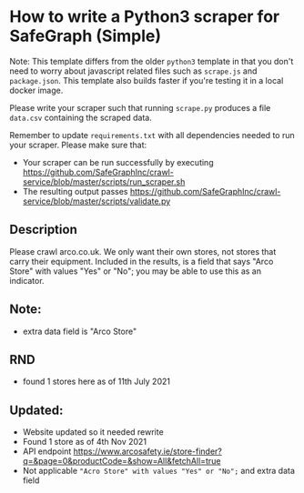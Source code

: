 # How to write a Python3 scraper for SafeGraph (Simple)


Note: This template differs from the older `python3` template in that you don't need to worry about javascript related files such as `scrape.js` and `package.json`. This template also builds faster if you're testing it in a local docker image.

Please write your scraper such that running `scrape.py` produces a file `data.csv` containing the scraped data.

Remember to update `requirements.txt` with all dependencies needed to run your scraper. 
Please make sure that:
* Your scraper can be run successfully by executing https://github.com/SafeGraphInc/crawl-service/blob/master/scripts/run_scraper.sh 
* The resulting output passes https://github.com/SafeGraphInc/crawl-service/blob/master/scripts/validate.py

## Description

Please crawl arco.co.uk. We only want their own stores, not stores that carry their equipment. Included in the results, is a field that says "Arco Store" with values "Yes" or "No"; you may be able to use this as an indicator.

## Note:

- extra data field is "Arco Store"

## RND

- found 1 stores here as of 11th July 2021 

## Updated: 
- Website updated so it needed rewrite 
- Found 1 store as of 4th Nov 2021
- API endpoint https://www.arcosafety.ie/store-finder?q=&page=0&productCode=&show=All&fetchAll=true 
- Not applicable `"Acro Store" with values "Yes" or "No";` and extra data field 

